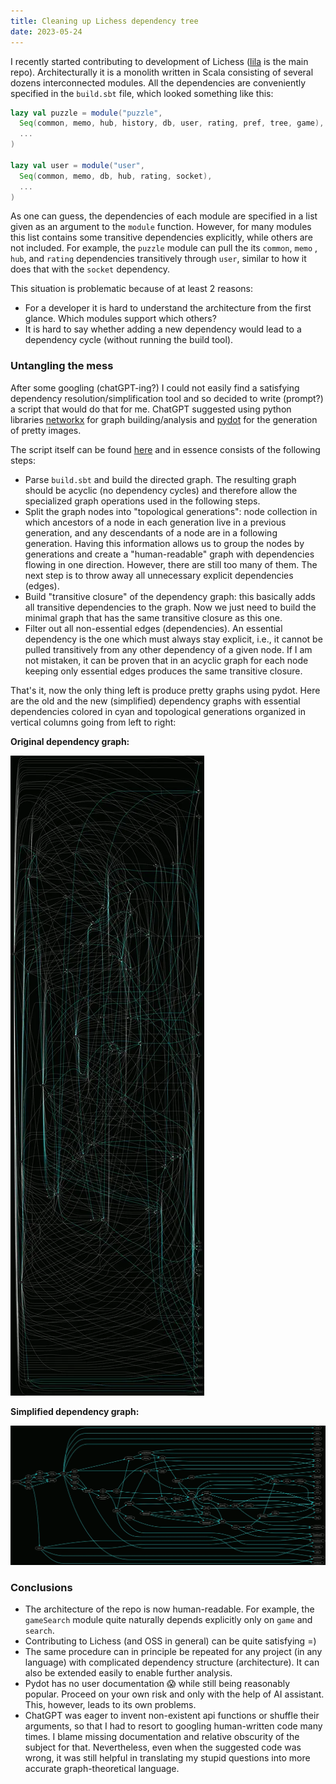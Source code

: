 ```yaml
---
title: Cleaning up Lichess dependency tree
date: 2023-05-24
---
```


I recently started contributing to development of Lichess ([lila](https://github.com/lichess-org/lila) is the main repo).
Architecturally it is a monolith written in Scala consisting of several dozens interconnected modules.
All the dependencies are conveniently specified in the `build.sbt` file, which looked something like this:

```scala
lazy val puzzle = module("puzzle",
  Seq(common, memo, hub, history, db, user, rating, pref, tree, game),
  ...
)

lazy val user = module("user",
  Seq(common, memo, db, hub, rating, socket),
  ...
)
```

As one can guess, the dependencies of each module are specified in a list given as an argument to the `module` function.
However, for many modules this list contains some transitive dependencies explicitly, while others are not included.
For example, the `puzzle` module can pull the its `common`, `memo` , `hub`, and `rating` dependencies transitively through `user`, similar to how it does that with the `socket` dependency.

This situation is problematic because of at least 2 reasons:

- For a developer it is hard to understand the architecture from the first glance.
  Which modules support which others?
- It is hard to say whether adding a new dependency would lead to a dependency cycle (without running the build tool).

### Untangling the mess

After some googling (chatGPT-ing?) I could not easily find a satisfying dependency resolution/simplification tool and so decided to write (prompt?) a script that would do that for me.
ChatGPT suggested using python libraries [networkx](https://networkx.org/) for graph building/analysis and [pydot](https://github.com/pydot/pydot) for the generation of pretty images.

The script itself can be found [here](https://github.com/lichess-org/lila/blob/c0ea98d0cd5ce61a8aaf0cf50f42455e16463415/bin/dependency-graph.py) and in essence consists of the following steps:

- Parse `build.sbt` and build the directed graph.
  The resulting graph should be acyclic (no dependency cycles) and therefore allow the specialized graph operations used in the following steps.
- Split the graph nodes into "topological generations": node collection in which ancestors of a node in each generation live in a previous generation, and any descendants of a node are in a following generation.
  Having this information allows us to group the nodes by generations and create a "human-readable" graph with dependencies flowing in one direction.
  However, there are still too many of them.
  The next step is to throw away all unnecessary explicit dependencies (edges).
- Build "transitive closure" of the dependency graph: this basically adds all transitive dependencies to the graph.
  Now we just need to build the minimal graph that has the same transitive closure as this one.
- Filter out all non-essential edges (dependencies).
  An essential dependency is the one which must always stay explicit, i.e., it cannot be pulled transitively from any other dependency of a given node.
  If I am not mistaken, it can be proven that in an acyclic graph for each node keeping only essential edges produces the same transitive closure.

That's it, now the only thing left is produce pretty graphs using pydot.
Here are the old and the new (simplified) dependency graphs with essential dependencies colored in cyan and topological generations organized in vertical columns going from left to right:

**Original dependency graph:**

![Original Lichess dependency graph](../../assets/dependency-graph-old.webp)

**Simplified dependency graph:**

![Simplified Lichess dependency graph](../../assets/dependency-graph-new.webp)

### Conclusions

- The architecture of the repo is now human-readable. For example, the `gameSearch` module quite naturally depends explicitly only on `game` and `search`.
- Contributing to Lichess (and OSS in general) can be quite satisfying =)
- The same procedure can in principle be repeated for any project (in any language) with complicated dependency structure (architecture).
  It can also be extended easily to enable further analysis.
- Pydot has no user documentation 😱 while still being reasonably popular.
  Proceed on your own risk and only with the help of AI assistant. This, however, leads to its own problems.
- ChatGPT was eager to invent non-existent api functions or shuffle their arguments, so that I had to resort to googling human-written code many times.
  I blame missing documentation and relative obscurity of the subject for that.
  Nevertheless, even when the suggested code was wrong, it was still helpful in translating my stupid questions into more accurate graph-theoretical language.
